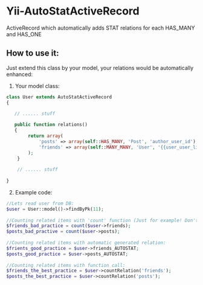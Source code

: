 Yii-AutoStatActiveRecord
========================

ActiveRecord which automatically adds STAT relations for each HAS_MANY and HAS_ONE

How to use it:
--------------

Just extend this class by your model, your relations would be automatically enhanced:

1. Your model class:

```php
class User extends AutoStatActiveRecord
{

   // ...... stuff
   
   public function relations()
   {
        return array(
            'posts' => array(self::HAS_MANY, 'Post', 'author_user_id'),
            'friends' => array(self::MANY_MANY, 'User', '{{user_user_link_table}}(user_id,friend_id)'),
        );
    }
    
    // ...... stuff
    
}
```
    
2. Example code:

```php
//Lets read user from DB:
$user = User::model()->findByPk(11);
    
//Counting related items with 'count' function (Just for example! Don't do it at home!)
$friends_bad_practice = count($user->friends);
$posts_bad_practive = count($user->posts);
    
//Counting related items with automatic generated relation:
$frients_good_practice = $user->friends_AUTOSTAT;
$posts_good_practice = $user->posts_AUTOSTAT;
    
//Counting related items with function call:
$friends_the_best_practice = $user->countRelation('friends');
$posts_the_best_practice = $user->countRelation('posts');
```
